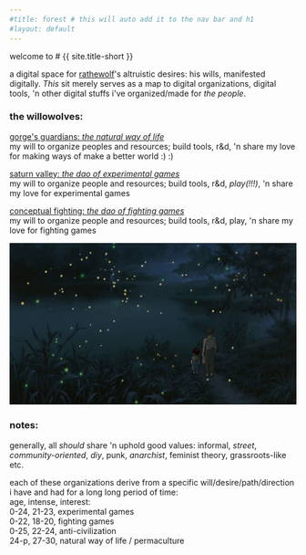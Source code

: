 ```yaml
---
#title: forest # this will auto add it to the nav bar and h1
#layout: default
---
```

<div class="center" markdown="1">
welcome to
# {{ site.title-short }}
  
a digital space for [rathewolf](https://rathewolf.com)'s altruistic desires: his wills, manifested digitally. *This* sit merely serves as a map to digital organizations, digital tools, 'n other digital stuffs i've organized/made for *the people*.
</div>

### the willowolves:
[gorge's guardians: *the natural way of life*](https://natural.willowolf.com/)  
my will to organize peoples and resources;  build tools, r&d, 'n share my love for making ways of make a better world :) :)

[saturn valley: *the dao of experimental games*](https://experimental.willowolf.com)  
my will to organize people and resources; build tools, r&d, *play(!!!)*, 'n share my love for experimental games

[conceptual fighting: *the dao of fighting games*](https://fighting.willowolf.com)  
my will to organize people and resources; build tools, r&d, play, 'n share my love for fighting games
  
  
![](assets/images/graveyard-of-fireflies.jpg?raw=true) 

### notes:
generally, all *should* share 'n uphold good values: informal, *street*, *community-oriented*, *diy*, punk, *anarchist*, feminist theory, grassroots-like etc.

each of these organizations derive from a specific will/desire/path/direction i have and had for a long long period of time:  
age, intense, interest:  
0-24, 21-23, experimental games  
0-22, 18-20, fighting games  
0-25, 22-24, anti-civilization  
24-p, 27-30, natural way of life / permaculture

